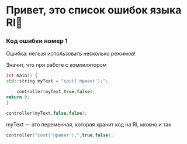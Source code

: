 # Привет, это список ошибок языка Rl🧩

### Код ошибки номер 1

Ошибка: нельзя использовать несколько режимов!

Значит, что при работе с компилятором 

```cpp
int main() {
std::string myText = "cout('привет');";

    controller(myText,true,false);
return 0;
}
```
```cpp
controller(myText,false,false);
```

myText — это переменная, которая хранит код на Rl, можно и так 

```cpp
controller("cout('привет');",true,false);
```

